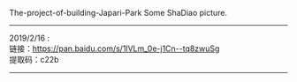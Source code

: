 The-project-of-building-Japari-Park
Some ShaDiao picture.
************
2019/2/16 : <br/>
链接：https://pan.baidu.com/s/1lVLm_0e-j1Cn--tq8zwuSg  <br/>
提取码：c22b  <br/>
************
